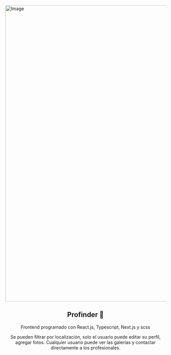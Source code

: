 <img width="1400" height="932" alt="Image" src="https://github.com/user-attachments/assets/ff8f0a36-b64f-4e02-ad83-777ac76f6bd7" />

<div align="center">

  <h2>Profinder 🎯</h2>

  <p>Frontend programado con React.js, Typescript, Next.js y scss</p>
  <p>Se pueden filtrar por localización, solo el usuario puede editar su perfil, agregar fotos. Cualquier usuario puede ver las galerías y contactar directamente a los profesionales.</p>

</div>
